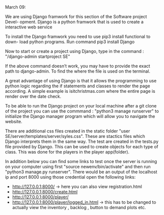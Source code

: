 March 09:

We are using Django framwork for this section of the Software project Devel- opment. Django is a python framwork that is used to create a interactive web service

To install the Django framwork you need to use pip3 install functional to down- load python programs. Run command
pip3 install Django

Now to start or create a project using Django, type in the command :
"/django-admin startproject SE"

If the above command doesn’t work, you may have to provide the exact path to django-admin. To find the where the file is used on the terminal.

A great advantage of using Django is that it allows the programming to use python logic regarding the if statements and classes to render the page according. A simple example is isitchristmas.com where the entire page is render over the date check.

To be able to run the Django project on your local machine after a git clone of the project you can use the commmand :
"python3 manage runserver" to initialize the Django manager program which will allow you to navigate the website.

There are additional css files created in the static folder "user SE/server/templates/server/syles.css". These are stactics files which Django interprets them in the same way. 
The test are created in the tests.py file provided by Django. This can be used to create objects for each type of class. This was done for the players in the player app(folder).

In addition below you can find some links to test once the server is running on your computer using first "source newenv/bin/activate" and then run "python3 manage.py runserver". There would be an output of the localhost ip and port 8000 using those credential open the following links:

- http://127.0.0.1:8000/ -> here you can also view registration.html
- http://127.0.0.1:8000/create.html
- http://127.0.0.1:8000/player/
- http://127.0.0.1:8000/player/logged_in.html -> this has to be changed to actually view the inventory , backlog , button to demand plots etc.
